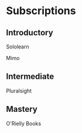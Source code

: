 
# Subscriptions

## Introductory

Sololearn

Mimo

## Intermediate

Pluralsight

## Mastery

O'Rielly Books

